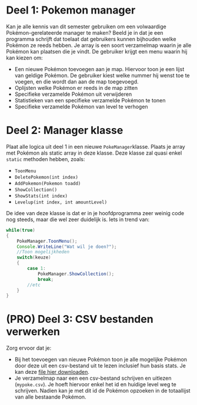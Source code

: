 # Deel 1: Pokemon manager

Kan je alle kennis van dit semester gebruiken om een volwaardige Pokémon-gerelateerde manager te maken? Beeld je in dat je een programma schrijft dat toelaat dat gebruikers kunnen bijhouden welke Pokémon ze reeds hebben. Je array is een soort verzamelmap waarin je alle Pokémon kan plaatsen die je vindt.
De gebruiker krijgt een menu waarin hij kan kiezen om:

* Een nieuwe Pokémon toevoegen aan je map. Hiervoor toon je een lijst van geldige Pokémon. De gebruiker kiest welke nummer hij wenst toe te voegen, en die wordt dan aan de map toegevoegd.
* Oplijsten welke Pokémon er reeds in de map zitten
* Specifieke verzamelde Pokémon uit verwijderen
* Statistieken van een specifieke verzamelde Pokémon te tonen
* Specifieke verzamelde Pokémon van level te verhogen

# Deel 2: Manager klasse

Plaat alle logica uit deel 1 in een nieuwe ``PokeManager``klasse. Plaats je array met Pokémon als static array in deze klasse. Deze klasse zal quasi enkel ``static`` methoden hebben, zoals:
* ``ToonMenu``
* ``DeletePokemon(int index)``
* ``AddPokemon(Pokemon toadd)``
* ``ShowCollection()``
* ``ShowStats(int index)``
* ``Levelup(int index, int amountLevel)``

De idee van deze klasse is dat er in je hoofdprogramma zeer weinig code nog steeds, maar die wel zeer duidelijk is. Iets in trend van:

```java
while(true)
{
    PokeManager.ToonMenu();
    Console.WriteLine("Wat wil je doen?");
    //Toon mogelijkheden
    switch(keuze)
    {
        case 1:
            PokeManager.ShowCollection();
            break;
        //etc
    }
}
```

# (PRO) Deel 3: CSV bestanden verwerken

Zorg ervoor dat je:

* Bij het toevoegen van nieuwe Pokémon toon je alle mogelijke Pokémon door deze uit een csv-bestand uit te lezen  inclusief hun basis stats. Je kan deze [file hier downloaden](https://gist.githubusercontent.com/timdams/3ac9758f9df9917ead59920563f5f9b3/raw/f298c62793567fde49b8752e21db2c2eba02ff8a/pokemon.csv).
* Je verzamelmap naar een een csv-bestand schrijven en uitlezen (``mypoke.csv``). Je hoeft hiervoor enkel het id en huidige level weg te schrijven. Nadien kan je met dit id de Pokémon opzoeken in de totaallijst van alle bestaande Pokémon.